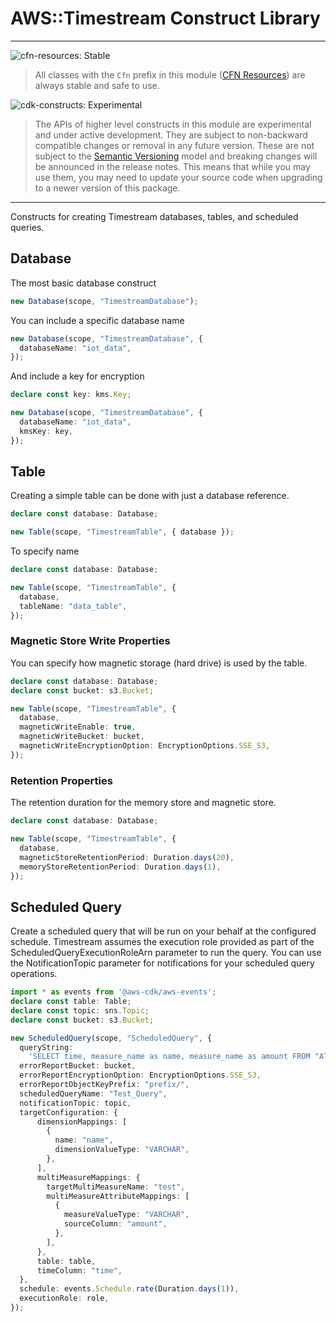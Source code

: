 # AWS::Timestream Construct Library
<!--BEGIN STABILITY BANNER-->

---

![cfn-resources: Stable](https://img.shields.io/badge/cfn--resources-stable-success.svg?style=for-the-badge)

> All classes with the `Cfn` prefix in this module ([CFN Resources]) are always stable and safe to use.
>
> [CFN Resources]: https://docs.aws.amazon.com/cdk/latest/guide/constructs.html#constructs_lib

![cdk-constructs: Experimental](https://img.shields.io/badge/cdk--constructs-experimental-important.svg?style=for-the-badge)

> The APIs of higher level constructs in this module are experimental and under active development.
> They are subject to non-backward compatible changes or removal in any future version. These are
> not subject to the [Semantic Versioning](https://semver.org/) model and breaking changes will be
> announced in the release notes. This means that while you may use them, you may need to update
> your source code when upgrading to a newer version of this package.

---

<!--END STABILITY BANNER-->


Constructs for creating Timestream databases, tables, and scheduled queries.

## Database

The most basic database construct

```ts
new Database(scope, "TimestreamDatabase");
```

You can include a specific database name

```ts
new Database(scope, "TimestreamDatabase", {
  databaseName: "iot_data",
});
```

And include a key for encryption

```ts
declare const key: kms.Key;

new Database(scope, "TimestreamDatabase", {
  databaseName: "iot_data",
  kmsKey: key,
});
```

## Table

Creating a simple table can be done with just a database reference.

```ts
declare const database: Database;

new Table(scope, "TimestreamTable", { database });
```

To specify name

```ts
declare const database: Database;

new Table(scope, "TimestreamTable", {
  database,
  tableName: "data_table",
});
```

### Magnetic Store Write Properties

You can specify how magnetic storage (hard drive) is used by the table.

```ts
declare const database: Database;
declare const bucket: s3.Bucket;

new Table(scope, "TimestreamTable", {
  database,
  magneticWriteEnable: true,
  magneticWriteBucket: bucket,
  magneticWriteEncryptionOption: EncryptionOptions.SSE_S3,
});
```

### Retention Properties

The retention duration for the memory store and magnetic store.

```ts
declare const database: Database;

new Table(scope, "TimestreamTable", {
  database,
  magneticStoreRetentionPeriod: Duration.days(20),
  memoryStoreRetentionPeriod: Duration.days(1),
});
```

## Scheduled Query

Create a scheduled query that will be run on your behalf at the configured schedule. Timestream assumes the execution role provided as part of the ScheduledQueryExecutionRoleArn parameter to run the query. You can use the NotificationTopic parameter for notifications for your scheduled query operations.

```ts
import * as events from '@aws-cdk/aws-events';
declare const table: Table;
declare const topic: sns.Topic;
declare const bucket: s3.Bucket;

new ScheduledQuery(scope, "ScheduledQuery", {
  queryString:
    'SELECT time, measure_name as name, measure_name as amount FROM "ATestDB"."Test"',
  errorReportBucket: bucket,
  errorReportEncryptionOption: EncryptionOptions.SSE_S3,
  errorReportObjectKeyPrefix: "prefix/",
  scheduledQueryName: "Test_Query",
  notificationTopic: topic,
  targetConfiguration: {
      dimensionMappings: [
        {
          name: "name",
          dimensionValueType: "VARCHAR",
        },
      ],
      multiMeasureMappings: {
        targetMultiMeasureName: "test",
        multiMeasureAttributeMappings: [
          {
            measureValueType: "VARCHAR",
            sourceColumn: "amount",
          },
        ],
      },
      table: table,
      timeColumn: "time",
  },
  schedule: events.Schedule.rate(Duration.days(1)),
  executionRole: role,
});
```
